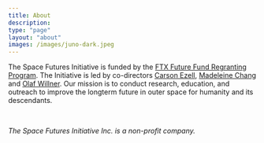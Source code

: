 ```yaml
---
title: About
description:
type: "page"
layout: "about"
images: /images/juno-dark.jpeg
---
```


The Space Futures Initiative is funded by the [FTX Future Fund Regranting Program](https://ftxfuturefund.org/announcing-our-regranting-program/). The Initiative is led by co-directors [Carson Ezell](https://www.carsonezell.com/), [Madeleine Chang](https://madchang.com) and [Olaf Willner](https://olafwillner.com). Our mission is to conduct research, education, and outreach to improve the longterm future in outer space for humanity and its descendants.

</br>

_The Space Futures Initiative Inc. is a non-profit company._